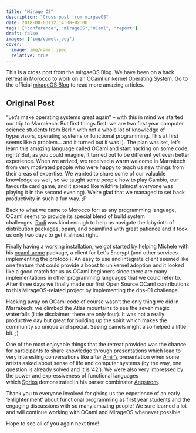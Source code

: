 ```yaml
---
title: "Mirage OS"
description: "Cross post from mirgaeOS"
date: 2018-08-03T12:14:00+02:00
tags: ["conference", "mirageOS","OCaml", "report"]
draft: false
images: ["img/camel.jpeg"]
cover:
  image: img/camel.jpeg
  relative: true
---
```


This is a cross port from the mirgaeOS Blog. We have been on a hack retreat in
Morocco to work on an OCaml unikernel Operating System. Go to the official
[mirageOS Blog](https://mirage.io/blog/2017-march-hackathon-roundup) to read
more amazing articles.

## Original Post

“Let’s make operating systems great again” – with this in mind we started our
trip to Marrakech. But first things first: we are two first year computer
science students from Berlin with not a whole lot of knowledge of hypervisors,
operating systems or functional programming. This at first seems like a problem…
and it turned out it was :). The plan was set, let’s learn this amazing language
called OCaml and start hacking on some code, right? But, as you could imagine,
it turned out to be different yet even better experience. When we arrived, we
received a warm welcome in Marrakech from very motivated people who were happy
to teach us new things from their areas of expertise. We wanted to share some of
our valuable knowledge as well, so we taught some people how to play Cambio, our
favourite card game, and it spread like wildfire (almost everyone was playing it
in the second evening). We’re glad that we managed to set back productivity in
such a fun way. ;P

Back to what we came to Morocco for: as any programming language, OCaml seems to
provide its special blend of build system
challenges. [Rudi](https://github.com/rgrinberg/) was kind enough to help us
navigate the labyrinth of distribution packages, opam, and ocamlfind with great
patience and it took us only two days to get it almost right.

Finally having a working installation, we got started by
helping [Michele](https://github.com/mmaker/) with
his [ocaml-acme](https://github.com/mmaker/ocaml-acme/) package, a client for
Let's Encrypt (and other services implementing the protocol). An easy to use and
integrate client seemed like one feature that could provide a boost to unikernel
adoption and it looked like a good match for us as OCaml beginners since there
are many implementations in other programming languages that we could refer to.
After three days we finally made our first Open Source OCaml contributions to
this MirageOS-related project by implementing the dns-01 challenge.

Hacking away on OCaml code of course wasn’t the only thing we did in Marrakech:
we climbed the Atlas mountains to see the seven magic waterfalls (little
disclaimer: there are only four). It was not a really productive day but great
for building up the spirit which makes the community so unique and special.
Seeing camels might also helped a little bit. ;)

One of the most enjoyable things that the retreat provided was the chance for
participants to share knowledge through presentations which lead to very
interesting conversations like
after [Amir’s](https://github.com/amirmc/) presentation when some artists asked
about sense of life and computer systems (by the way, one question is already
solved and it is ’42’). We were also very impressed by the power and
expressiveness of functional languages
which [Sprios](https://github.com/seliopou/) demonstrated in his parser
combinator [Angstrom](https://github.com/inhabitedtype/angstrom/).

Thank you to everyone involved for giving us the experience of an early
‘enlightenment’ about functional programming as first year students and the
engaging discussions with so many amazing people! We sure learned a lot and will
continue working with OCaml and MirageOS whenever possible.

Hope to see all of you again next time!
